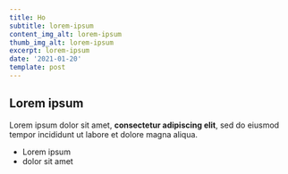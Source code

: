 ```yaml
---
title: Ho
subtitle: lorem-ipsum
content_img_alt: lorem-ipsum
thumb_img_alt: lorem-ipsum
excerpt: lorem-ipsum
date: '2021-01-20'
template: post
---
```

## Lorem ipsum

Lorem ipsum dolor sit amet, **consectetur adipiscing elit**, sed do eiusmod tempor incididunt ut labore et dolore magna aliqua.

- Lorem ipsum
- dolor sit amet